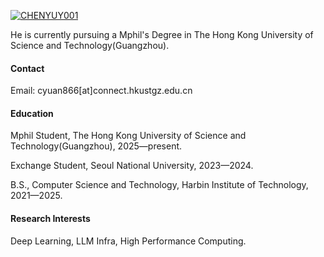 

[![CHENYUY001](https://img.shields.io/badge/CHENYUY001-github-blue?logo=github)]((https://github.com/CHENYUY001))

He is currently pursuing a Mphil's Degree in The Hong Kong University of Science and Technology(Guangzhou).

#### Contact

Email: cyuan866[at]connect.hkustgz.edu.cn

#### Education
Mphil Student, The Hong Kong University of Science and Technology(Guangzhou), 2025—present.

Exchange Student, Seoul National University, 2023—2024.

B.S., Computer Science and Technology, Harbin Institute of Technology, 2021—2025.

#### Research Interests
Deep Learning, LLM Infra, High Performance Computing.

